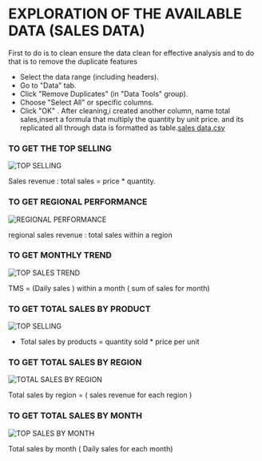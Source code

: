 # EXPLORATION OF THE AVAILABLE DATA (SALES DATA) 

First to do is to clean ensure the data clean for effective analysis 
and to do that is to remove the duplicate features
- Select the data range (including headers).
- Go to "Data" tab.
-  Click "Remove Duplicates" (in "Data Tools" group).
-  Choose "Select All" or specific columns.
- Click "OK" .  After cleaning,i created another column, 
name total sales,insert a formula that multiply the quantity by unit price. 
and its replicated all through data is formatted as table.[sales data.csv](https://github.com/user-attachments/files/17629480/sales.data.csv)

### TO GET THE TOP SELLING 
 	
![TOP SELLING](https://github.com/user-attachments/assets/23f24b68-c133-4f77-a9fc-cc9f1af27d42)

Sales revenue : total sales = price * quantity.

### TO GET REGIONAL PERFORMANCE 

![REGIONAL PERFORMANCE](https://github.com/user-attachments/assets/8aa38b18-01e5-4d91-a963-a5457663dede)

regional sales revenue : total sales within a region

### TO GET MONTHLY TREND 
![TOP SALES TREND](https://github.com/user-attachments/assets/864a1d23-3156-4506-b956-8484289edc8f)

TMS = (Daily sales ) within a month ( sum of sales for month)

### TO GET TOTAL SALES BY PRODUCT
![TOP SELLING](https://github.com/user-attachments/assets/f50c755c-22ad-4afa-b51b-789525c27ef6)
- Total sales by products = quantity sold * price per unit

### TO GET TOTAL SALES BY REGION
![TOTAL SALES BY REGION](https://github.com/user-attachments/assets/78d6e7f8-09b9-4916-b99a-de104c2257b2)

 Total sales by region = ( sales revenue for each region )

### TO GET TOTAL SALES BY MONTH 
![TOP SALES BY MONTH](https://github.com/user-attachments/assets/32aecfdb-785b-4ccb-aec3-9c0d06907535)

Total sales by month ( Daily sales for each month) 





